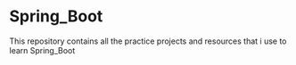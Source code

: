 # Spring_Boot
This repository contains all the practice projects and resources that i use to learn Spring_Boot
